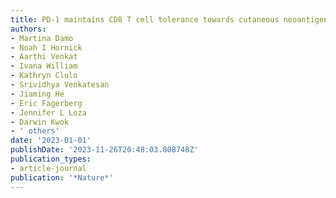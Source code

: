 ```yaml
---
title: PD-1 maintains CD8 T cell tolerance towards cutaneous neoantigens
authors:
- Martina Damo
- Noah I Hornick
- Aarthi Venkat
- Ivana William
- Kathryn Clulo
- Srividhya Venkatesan
- Jiaming He
- Eric Fagerberg
- Jennifer L Loza
- Darwin Kwok
- ' others'
date: '2023-01-01'
publishDate: '2023-11-26T20:48:03.808748Z'
publication_types:
- article-journal
publication: '*Nature*'
---
```


